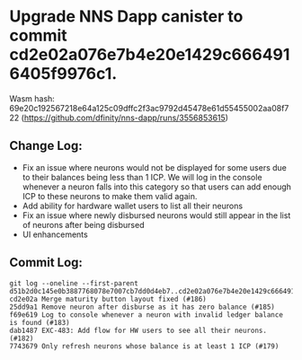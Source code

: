 # Upgrade NNS Dapp canister to commit cd2e02a076e7b4e20e1429c6664916405f9976c1.

Wasm hash: 69e20c192567218e64a125c09dffc2f3ac9792d45478e61d55455002aa08f722 (https://github.com/dfinity/nns-dapp/runs/3556853615)

## Change Log:

* Fix an issue where neurons would not be displayed for some users due to their balances being less than 1 ICP. We will log in the console whenever a neuron falls into this category so that users can add enough ICP to these neurons to make them valid again.
* Add ability for hardware wallet users to list all their neurons
* Fix an issue where newly disbursed neurons would still appear in the list of neurons after being disbursed
* UI enhancements

## Commit Log:

```
git log --oneline --first-parent d51b2d0c145e0b3887768078e7007cb7dd0d4eb7..cd2e02a076e7b4e20e1429c6664916405f9976c1
cd2e02a Merge maturity button layout fixed (#186)
25dd9a1 Remove neuron after disburse as it has zero balance (#185)
f69e619 Log to console whenever a neuron with invalid ledger balance is found (#183)
dab1487 EXC-483: Add flow for HW users to see all their neurons. (#182)
7743679 Only refresh neurons whose balance is at least 1 ICP (#179)
```
